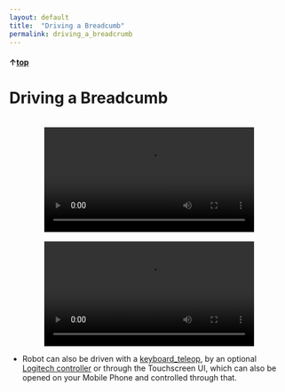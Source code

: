 ```yaml
---
layout: default
title:  "Driving a Breadcumb"
permalink: driving_a_breadcrumb
---
```


#### &uarr;[top](https://ubiquityrobotics.github.io/breadcrumb_learn/)

# Driving a Breadcumb
<br>

<video style="display: block; margin-left: auto; margin-right: auto;" width="75%" controls autoplay>
  <source src="breadcrumb/assets/Ubiquity_Turn_Cutted.mov" type="video/mp4">
  Your browser does not support the video tag.
</video>

<br>

<video style="display: block; margin-left: auto; margin-right: auto;" width="75%" controls autoplay>
  <source src="breadcrumb/assets/Ubiquity_Start_Stop.mov" type="video/mp4">
  Your browser does not support the video tag.
</video>


- Robot can also be driven with a [keyboard_teleop](https://learn.ubiquityrobotics.com/keyboard_teleop), by an optional [Logitech controller](https://learn.ubiquityrobotics.com/logitech) or through the Touchscreen UI, which can also be opened on your Mobile Phone and controlled through that.
